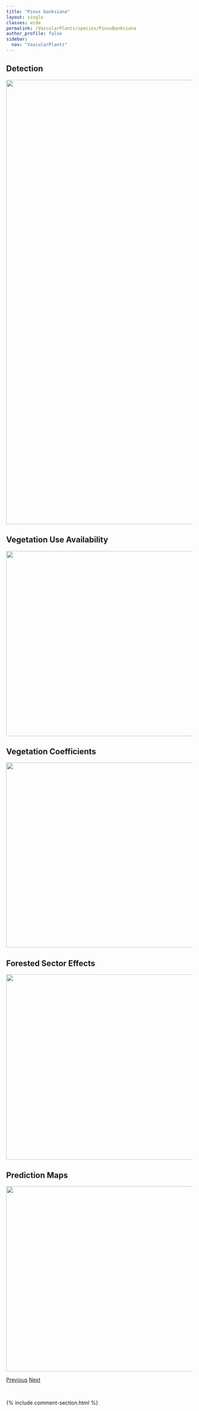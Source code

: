 ```yaml
---
title: "Pinus banksiana"
layout: single
classes: wide
permalink: /VascularPlants/species/PinusBanksiana
author_profile: false
sidebar:
  nav: "VascularPlants"
---
```


<h2>Detection</h2>

<a href="https://drive.google.com/uc?export=view&id=1s5FKjR2XqLWbvQhvhdTYWvfG2PeJBWfy">
<img src="https://drive.google.com/uc?export=view&id=1s5FKjR2XqLWbvQhvhdTYWvfG2PeJBWfy" height = "1200" width = "800">
</a>


<h2>Vegetation Use Availability</h2>

<a href="https://drive.google.com/uc?export=view&id=1LjQXR9q_vivnE4oMtt1C0OGpSJpE1Yal">
<img src="https://drive.google.com/uc?export=view&id=1LjQXR9q_vivnE4oMtt1C0OGpSJpE1Yal" height = "500" width = "1000">
</a>


<h2>Vegetation Coefficients</h2>

<a href="https://drive.google.com/uc?export=view&id=1ZgoOilrFmQj_dRdBpl50thN18x53nUgp">
<img src="https://drive.google.com/uc?export=view&id=1ZgoOilrFmQj_dRdBpl50thN18x53nUgp" height = "500" width = "1000">
</a>


<h2>Forested Sector Effects</h2>

<a href="https://drive.google.com/uc?export=view&id=1dZjPdNxfzhL1T1UXGOCZx4u63nS9fSzd">
<img src="https://drive.google.com/uc?export=view&id=1dZjPdNxfzhL1T1UXGOCZx4u63nS9fSzd" height = "500" width = "1000">
</a>


<h2>Prediction Maps</h2>

<a href="https://drive.google.com/uc?export=view&id=1xpTrUZZrB8lGDmlo1shJ-OFBXLqEF4b4">
<img src="https://drive.google.com/uc?export=view&id=1xpTrUZZrB8lGDmlo1shJ-OFBXLqEF4b4" height = "500" width = "1000">
</a>


<a href="/DevelopmentWebsite/VascularPlants/species/PinusAlbicaulis" class="pagination--pager" title="Pinus albicaulis">Previous</a> <a href="/DevelopmentWebsite/VascularPlants/species/PinusContorta" class="pagination--pager" title="Pinus contorta">Next</a>

<p>&nbsp;</p>

{% include comment-section.html %}
